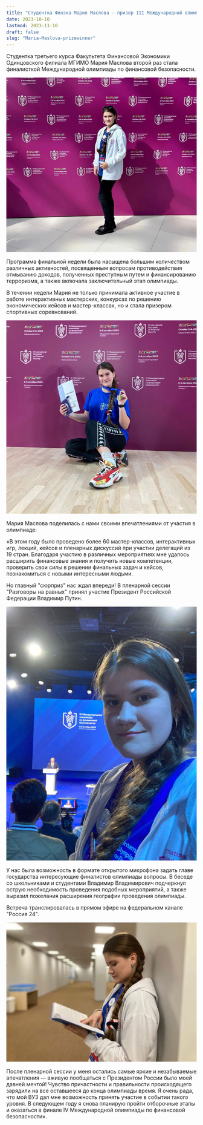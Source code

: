 ```yaml
---
title: "Студентка Финэка Мария Маслова — призер III Международной олимпиады по финансовой безопасности"
date: 2023-10-10
lastmod: 2023-11-10
draft: false
slug: "Maria-Maslova-prizewinner"
---
```


Студентка третьего курса Факультета Финансовой Экономики Одинцовского филиала МГИМО Мария Маслова второй раз стала финалисткой Международной олимпиады по финансовой безопасности.

![](maslova-2.jpg)

Программа финальной недели была насыщена большим количеством различных активностей, посвященным вопросам противодействия отмыванию доходов, полученных преступным путем и финансированию терроризма, а также включала заключительный этап олимпиады.

В течении недели Мария не только принимала активное участие в работе интерактивных мастерских, конкурсах по решению экономических кейсов и мастер-классах, но и стала призером спортивных соревнований.

![](maslova-4.jpg)

Мария Маслова поделилась с нами своими впечатлениями от участия в олимпиаде:

«В этом году было проведено более 60 мастер-классов, интерактивных игр, лекций, кейсов и пленарных дискуссий при участии делегаций из 19 стран. Благодаря участию в различных мероприятиях мне удалось расширить финансовые знания и получить новые компетенции, проверить свои силы в решении финальных задач и кейсов, познакомиться с новыми интересными людьми.

Но главный "сюрприз" нас ждал впереди! В пленарной сессии "Разговоры на равных" принял участие Президент Российской Федерации Владимир Путин.

![](maslova-1.jpg)

У нас была возможность в формате открытого микрофона задать главе государства интересующие финалистов олимпиады вопросы. В беседе со школьниками и студентами Владимир Владимирович подчеркнул острую необходимость проведения подобных мероприятий, а также выразил пожелания расширения географии проведения олимпиады.

Встреча транслировалась в прямом эфире на федеральном канале "Россия 24".

![](maslova-3.jpg)

После пленарной сессии у меня остались самые яркие и незабываемые впечатления — вживую пообщаться с Президентом России было моей давней мечтой! Чувство причастности и правильности происходящего зарядили на все оставшееся до конца олимпиады время. Я очень рада, что мой ВУЗ дал мне возможность принять участие в событии такого уровня. В следующем году я снова планирую пройти отборочные этапы и оказаться в финале IV Международной олимпиады по финансовой безопасности».
